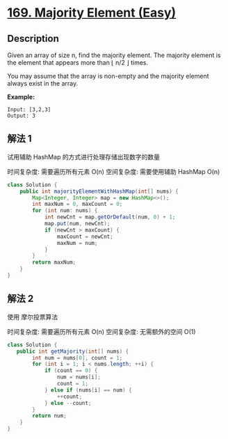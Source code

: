 # [169. Majority Element (Easy)](https://leetcode.com/problems/majority-element/)

## Description

Given an array of size n, find the majority element. The majority element is the element that appears more than ⌊ n/2 ⌋ times.

You may assume that the array is non-empty and the majority element always exist in the array.

**Example:**

```
Input: [3,2,3]
Output: 3
```

## 解法 1

试用辅助 HashMap 的方式进行处理存储出现数字的数量

时间复杂度: 需要遍历所有元素 O(n)
空间复杂度: 需要使用辅助 HashMap O(n)

```java
class Solution {
    public int majorityElementWithHashMap(int[] nums) {
        Map<Integer, Integer> map = new HashMap<>();
        int maxNum = 0, maxCount = 0;
        for (int num: nums) {
            int newCnt = map.getOrDefault(num, 0) + 1;
            map.put(num, newCnt);
            if (newCnt > maxCount) {
                maxCount = newCnt;
                maxNum = num;
            }
        }
        return maxNum;
    }
}
```

## 解法 2

使用 摩尔投票算法 

时间复杂度: 需要遍历所有元素 O(n)
空间复杂度: 无需额外的空间 O(1)

```java
class Solution {
   public int getMajority(int[] nums) {
        int num = nums[0], count = 1;
        for (int i = 1; i < nums.length; ++i) {
            if (count == 0) {
                num = nums[i];
                count = 1;
            } else if (nums[i] == num) {
                ++count;
            } else --count;
        }
        return num;
    }
}
```